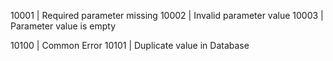 10001 | Required parameter missing
10002 | Invalid parameter value
10003 | Parameter value is empty

10100 | Common Error
10101 | Duplicate value in Database